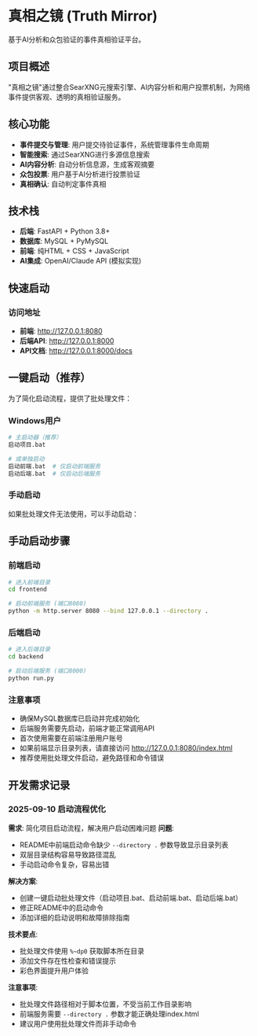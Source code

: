 # 真相之镜 (Truth Mirror)

基于AI分析和众包验证的事件真相验证平台。

## 项目概述

"真相之镜"通过整合SearXNG元搜索引擎、AI内容分析和用户投票机制，为网络事件提供客观、透明的真相验证服务。

## 核心功能

- **事件提交与管理**: 用户提交待验证事件，系统管理事件生命周期
- **智能搜索**: 通过SearXNG进行多源信息搜索
- **AI内容分析**: 自动分析信息源，生成客观摘要
- **众包投票**: 用户基于AI分析进行投票验证
- **真相确认**: 自动判定事件真相

## 技术栈

- **后端**: FastAPI + Python 3.8+
- **数据库**: MySQL + PyMySQL
- **前端**: 纯HTML + CSS + JavaScript
- **AI集成**: OpenAI/Claude API (模拟实现)

## 快速启动

### 访问地址
- **前端**: http://127.0.0.1:8080
- **后端API**: http://127.0.0.1:8000
- **API文档**: http://127.0.0.1:8000/docs

## 一键启动（推荐）

为了简化启动流程，提供了批处理文件：

### Windows用户
```bash
# 主启动器（推荐）
启动项目.bat

# 或单独启动
启动前端.bat  # 仅启动前端服务
启动后端.bat  # 仅启动后端服务
```

### 手动启动
如果批处理文件无法使用，可以手动启动：

## 手动启动步骤
### 前端启动
```bash
# 进入前端目录
cd frontend

# 启动前端服务 (端口8080)
python -m http.server 8080 --bind 127.0.0.1 --directory .
```

### 后端启动
```bash
# 进入后端目录
cd backend

# 启动后端服务 (端口8000)
python run.py
```

### 注意事项
- 确保MySQL数据库已启动并完成初始化
- 后端服务需要先启动，前端才能正常调用API
- 首次使用需要在前端注册用户账号
- 如果前端显示目录列表，请直接访问 http://127.0.0.1:8080/index.html
- 推荐使用批处理文件启动，避免路径和命令错误

## 开发需求记录

### 2025-09-10 启动流程优化
**需求**: 简化项目启动流程，解决用户启动困难问题
**问题**: 
- README中前端启动命令缺少 `--directory .` 参数导致显示目录列表
- 双层目录结构容易导致路径混乱
- 手动启动命令复杂，容易出错

**解决方案**:
- 创建一键启动批处理文件（启动项目.bat、启动前端.bat、启动后端.bat）
- 修正README中的启动命令
- 添加详细的启动说明和故障排除指南

**技术要点**:
- 批处理文件使用 `%~dp0` 获取脚本所在目录
- 添加文件存在性检查和错误提示
- 彩色界面提升用户体验

**注意事项**:
- 批处理文件路径相对于脚本位置，不受当前工作目录影响
- 前端服务需要 `--directory .` 参数才能正确处理index.html
- 建议用户使用批处理文件而非手动命令
